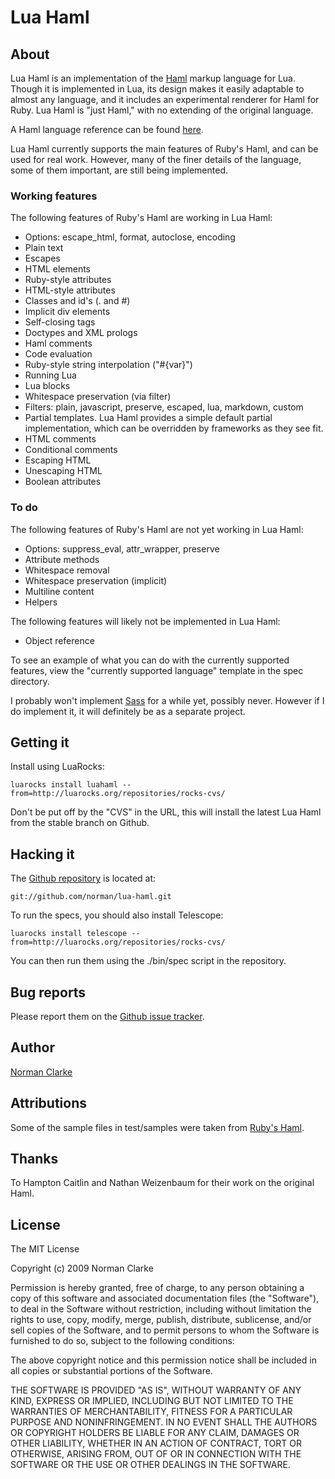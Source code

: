 # Lua Haml

## About

Lua Haml is an implementation of the [Haml](http://haml-lang.com) markup
language for Lua. Though it is implemented in Lua, its design makes it easily
adaptable to almost any language, and it includes an experimental renderer
for Haml for Ruby. Lua Haml is "just Haml," with no extending of the original
language.

A Haml language reference can be found
[here](http://haml-lang.com/docs/yardoc/HAML_REFERENCE.md.html).

Lua Haml currently supports the main features of Ruby's Haml, and can be used
for real work. However, many of the finer details of the language, some of them
important, are still being implemented.

### Working features

The following features of Ruby's Haml are working in Lua Haml:

* Options: escape\_html, format, autoclose, encoding
* Plain text
* Escapes
* HTML elements
* Ruby-style attributes
* HTML-style attributes
* Classes and id's (. and #)
* Implicit div elements
* Self-closing tags
* Doctypes and XML prologs
* Haml comments
* Code evaluation
* Ruby-style string interpolation ("#{var}")
* Running Lua
* Lua blocks
* Whitespace preservation (via filter)
* Filters: plain, javascript, preserve, escaped, lua, markdown, custom
* Partial templates. Lua Haml provides a simple default partial implementation,
	which can be overridden by frameworks as they see fit.
* HTML comments
* Conditional comments
* Escaping HTML
* Unescaping HTML
* Boolean attributes

### To do

The following features of Ruby's Haml are not yet working in Lua Haml:

* Options: suppress\_eval, attr\_wrapper, preserve
* Attribute methods
* Whitespace removal
* Whitespace preservation (implicit)
* Multiline content
* Helpers

The following features will likely not be implemented in Lua Haml:

* Object reference

To see an example of what you can do with the currently supported features, view
the "currently supported language" template in the spec directory.

I probably won't implement [Sass](http://sass-lang.com/) for a while yet,
possibly never. However if I do implement it, it will definitely be as a
separate project.

## Getting it

Install using LuaRocks:

    luarocks install luahaml --from=http://luarocks.org/repositories/rocks-cvs/

Don't be put off by the "CVS" in the URL, this will install the latest Lua Haml
from the stable branch on Github.


## Hacking it

The [Github repository](http://github.com/norman/lua-haml) is located at:

    git://github.com/norman/lua-haml.git

To run the specs, you should also install Telescope:

    luarocks install telescope --from=http://luarocks.org/repositories/rocks-cvs/

You can then run them using the ./bin/spec script in the repository.

## Bug reports

Please report them on the [Github issue tracker](http://github.com/norman/lua-haml/issues).

## Author

[Norman Clarke](mailto://norman@njclarke.com)

## Attributions

Some of the sample files in test/samples were taken from [Ruby's
Haml](http://github.com/nex3/haml/).

## Thanks

To Hampton Caitlin and Nathan Weizenbaum for their work on the original Haml.

## License

The MIT License

Copyright (c) 2009 Norman Clarke

Permission is hereby granted, free of charge, to any person obtaining a copy of
this software and associated documentation files (the "Software"), to deal in
the Software without restriction, including without limitation the rights to
use, copy, modify, merge, publish, distribute, sublicense, and/or sell copies of
the Software, and to permit persons to whom the Software is furnished to do so,
subject to the following conditions:

The above copyright notice and this permission notice shall be included in all
copies or substantial portions of the Software.

THE SOFTWARE IS PROVIDED "AS IS", WITHOUT WARRANTY OF ANY KIND, EXPRESS OR
IMPLIED, INCLUDING BUT NOT LIMITED TO THE WARRANTIES OF MERCHANTABILITY, FITNESS
FOR A PARTICULAR PURPOSE AND NONINFRINGEMENT. IN NO EVENT SHALL THE AUTHORS
OR COPYRIGHT HOLDERS BE LIABLE FOR ANY CLAIM, DAMAGES OR OTHER LIABILITY,
WHETHER IN AN ACTION OF CONTRACT, TORT OR OTHERWISE, ARISING FROM, OUT OF OR IN
CONNECTION WITH THE SOFTWARE OR THE USE OR OTHER DEALINGS IN THE SOFTWARE.
